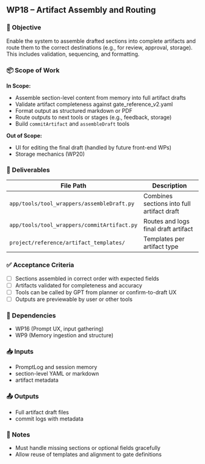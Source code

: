 ## WP18 – Artifact Assembly and Routing

### 🎯 Objective
Enable the system to assemble drafted sections into complete artifacts and route them to the correct destinations (e.g., for review, approval, storage). This includes validation, sequencing, and formatting.

### 📦 Scope of Work
**In Scope:**
- Assemble section-level content from memory into full artifact drafts
- Validate artifact completeness against gate_reference_v2.yaml
- Format output as structured markdown or PDF
- Route outputs to next tools or stages (e.g., feedback, storage)
- Build `commitArtifact` and `assembleDraft` tools

**Out of Scope:**
- UI for editing the final draft (handled by future front-end WPs)
- Storage mechanics (WP20)

### 🚀 Deliverables
| File Path | Description |
|-----------|-------------|
| `app/tools/tool_wrappers/assembleDraft.py` | Combines sections into full artifact draft |
| `app/tools/tool_wrappers/commitArtifact.py` | Routes and logs final draft artifact |
| `project/reference/artifact_templates/` | Templates per artifact type |

### ✅ Acceptance Criteria
- [ ] Sections assembled in correct order with expected fields
- [ ] Artifacts validated for completeness and accuracy
- [ ] Tools can be called by GPT from planner or confirm-to-draft UX
- [ ] Outputs are previewable by user or other tools

### 🔗 Dependencies
- WP16 (Prompt UX, input gathering)
- WP9 (Memory ingestion and structure)

### 📥 Inputs
- PromptLog and session memory
- section-level YAML or markdown
- artifact metadata

### 📤 Outputs
- Full artifact draft files
- commit logs with metadata

### 🧠 Notes
- Must handle missing sections or optional fields gracefully
- Allow reuse of templates and alignment to gate definitions